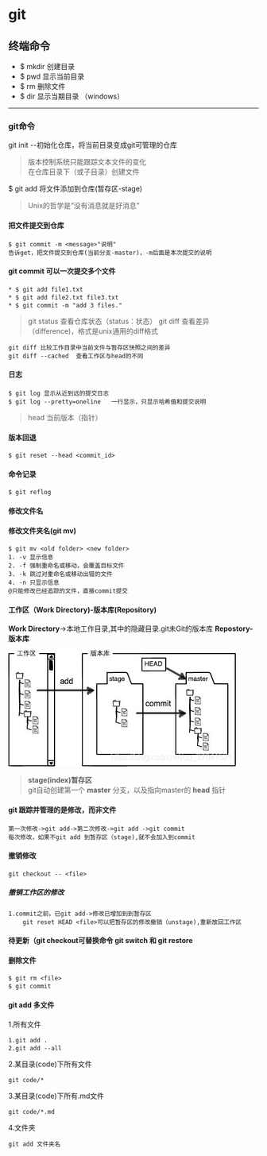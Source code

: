 # git

## 终端命令

* $ mkdir 创建目录
* $ pwd 显示当前目录
* $ rm 删除文件
* $ dir 显示当期目录 （windows）

 ---

### git命令

git init --初始化仓库，将当前目录变成git可管理的仓库
> 版本控制系统只能跟踪文本文件的变化\
> 在仓库目录下（或子目录）创建文件

$ git add <file> 将文件添加到仓库(暂存区-stage)
> Unix的哲学是“没有消息就是好消息”

#### 把文件提交到仓库

    $ git commit -m <message>"说明" 
    告诉get，把文件提交到仓库(当前分支-master)，-m后面是本次提交的说明

#### git commit 可以一次提交多个文件

    * $ git add file1.txt
    * $ git add file2.txt file3.txt
    * $ git commit -m "add 3 files."

> git status 查看仓库状态（status：状态）
> git diff <file> 查看差异（difference)，格式是unix通用的diff格式

    git diff 比较工作目录中当前文件与暂存区快照之间的差异
    git diff --cached  查看工作区与head的不同

#### 日志

    $ git log 显示从近到远的提交日志
    $ git log --pretty=oneline   一行显示，只显示哈希值和提交说明

> head 当前版本（指针）

#### 版本回退

    $ git reset --head <commit_id>

#### 命令记录

    $ git reflog

#### 修改文件名

#### 修改文件夹名(git mv)

    $ git mv <old folder> <new folder>
    1. -v 显示信息
    2. -f 强制重命名或移动，会覆盖目标文件
    3. -k 跳过对重命名或移动出错的文件
    4. -n 只显示信息
    @只能修改已经追踪的文件，直接commit提交

#### 工作区（Work Directory)-版本库(Repository)

**Work Directory**->本地工作目录,其中的隐藏目录.git未Git的版本库
**Repostory-版本库**

![image](Images/git01.png "Work Directory-Repository")

> **stage(index)暂存区**\
> git自动创建第一个 **master** 分支，以及指向master的 **head** 指针

#### git 跟踪并管理的是修改，而非文件

    第一次修改->git add->第二次修改->git add ->git commit
    每次修改，如果不git add 到暂存区（stage),就不会加入到commit

#### 撤销修改

    git checkout -- <file> 

##### 撤销工作区的修改

    1.commit之前，已git add->修改已增加到到暂存区
        git reset HEAD <file>可以把暂存区的修改撤销（unstage),重新放回工作区

#### 待更新（git checkout可替换命令 git switch 和 git restore

#### 删除文件

    $ git rm <file>
    $ git commit


#### git add 多文件
1.所有文件

    1.git add .
    2.git add --all
2.某目录(code)下所有文件
    
    git code/*
3.某目录(code)下所有.md文件

    git code/*.md
4.文件夹

    git add 文件夹名

